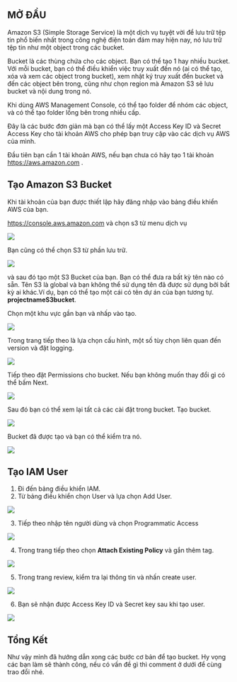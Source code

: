 ## MỞ ĐẦU
Amazon S3 (Simple Storage Service) là một dịch vụ tuyệt vời để lưu trữ tệp tin phổ biến nhất trong công nghệ điện toán đám may hiện nay, nó lưu trữ tệp tin như một object trong các bucket.

Bucket là các thùng chứa cho các object. Bạn có thể tạo 1 hay nhiều bucket. Với mỗi bucket, bạn có thể điều khiển việc truy xuất đến nó (ai có thể tạo, xóa và xem các object trong bucket), xem nhật ký truy xuất đến bucket và đến các object bên trong, cũng như chọn region mà Amazon S3 sẽ lưu bucket và nội dung trong nó.

Khi dùng AWS Management Console, có thể tạo folder để nhóm các object, và có thể tạo folder lồng bên trong nhiều cấp.

Đây là các bước đơn giản mà bạn có thể lấy một Access Key ID và Secret Access Key cho tài khoản AWS cho phép bạn truy cập vào các dịch vụ AWS của mình.

Đầu tiên bạn cần 1 tài khoản AWS, nếu bạn chưa có hãy tạo 1 tài khoản  https://aws.amazon.com .

## Tạo Amazon S3 Bucket

Khi tài khoản của bạn được thiết lập hãy đăng nhập vào bảng điều khiển AWS của bạn.

https://console.aws.amazon.com và chọn s3 từ menu dịch vụ

![](https://images.viblo.asia/0c224ade-c0d7-47aa-ba6f-3a0f8a405d6f.png)

Bạn cũng có thể chọn S3 từ phần lưu trữ.

![](https://images.viblo.asia/c1877846-6cd8-4a0f-8bb5-31109644e11d.png)

và sau đó tạo một S3 Bucket của bạn. Bạn có thể đưa ra bất kỳ tên nào có sẵn. Tên S3 là global và bạn không thể sử dụng tên đã được sử dụng bởi bất kỳ ai khác.Ví dụ, bạn có thể tạo một cái có tên dự án của bạn tương tự. <b>projectnameS3bucket</b>.

Chọn một khu vực gần bạn và nhấp vào tạo.

![](https://images.viblo.asia/d195f45c-8960-48a5-859f-8fc91393b0d9.png)

Trong trang tiếp theo là lựa chọn cấu hình, một số tùy chọn liên quan đến version và đặt logging.

![](https://images.viblo.asia/ced6124f-33de-4078-86e6-b3269a170649.png)

Tiếp theo đặt Permissions cho bucket. Nếu bạn không muốn thay đổi gì có thể bấm Next.

![](https://images.viblo.asia/1ddce547-ad4a-480c-9f55-6421e6f0f082.png)

Sau đó bạn có thể xem lại tất cả các cài đặt trong bucket. Tạo bucket.

![](https://images.viblo.asia/993047c1-a791-45cb-a198-1e98be0869cd.png)

Bucket đã được tạo và bạn có thể kiểm tra nó.

![](https://images.viblo.asia/0c224ade-c0d7-47aa-ba6f-3a0f8a405d6f.png)

## Tạo IAM User
1. Đi đến bảng điều khiển IAM.
2. Từ bảng điều khiển chọn User và lựa chọn Add User.

![](https://images.viblo.asia/cfde6f4d-2c3f-411a-8252-9c8af2754372.png)

3. Tiếp theo nhập tên người dùng và chọn Programmatic Access

![](https://images.viblo.asia/9e36c175-23b2-4844-ac30-90bdfcb9f79d.png)

4. Trong trang tiếp theo chọn <b>Attach Existing Policy</b> và gắn thêm tag.

![](https://images.viblo.asia/cd4bd540-ff1a-4924-89d7-fabe48fed1e3.png)

5. Trong trang review, kiểm tra lại thông tin và nhấn create user.

![](https://images.viblo.asia/0ee63662-e037-4c93-a048-06e2df69d079.png)

6. Bạn sẽ nhận được Access Key ID và Secret key sau khi tạo user.

![](https://images.viblo.asia/047e94d0-cdfd-49d2-b6bb-b02fc305b8a5.png)

## Tổng Kết
Như vậy mình đã hướng dẫn xong các bước cơ bản để tạo bucket. Hy vọng các bạn làm sẽ thành công, nếu có vấn đề gì thì comment ở dưới để cùng trao đổi nhé.